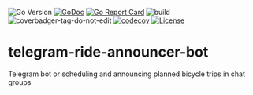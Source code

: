 ![Go Version](https://img.shields.io/github/go-mod/go-version/obalunenko/telegram-ride-announcer-bot)
[![GoDoc](https://pkg.go.dev/badge/github.com/obalunenko/telegram-ride-announcer-bot?status.svg)](https://pkg.go.dev/github.com/obalunenko/telegram-ride-announcer-bot)
[![Go Report Card](https://goreportcard.com/badge/github.com/obalunenko/telegram-ride-announcer-bot)](https://goreportcard.com/report/github.com/obalunenko/telegram-ride-announcer-bot)
![build](https://github.com/obalunenko/telegram-ride-announcer-bot/actions/workflows/go.yml/badge.svg)
![coverbadger-tag-do-not-edit](https://img.shields.io/badge/coverage-3.75%25-brightgreen?longCache=true&style=flat)
[![codecov](https://codecov.io/gh/obalunenko/telegram-ride-announcer-bot/branch/master/graph/badge.svg?token=zYYMoHikI7)](https://codecov.io/gh/obalunenko/telegram-ride-announcer-bot)
[![License](https://img.shields.io/github/license/obalunenko/telegram-ride-announcer-bot)](/LICENSE)

# telegram-ride-announcer-bot
Telegram bot or scheduling and announcing planned bicycle trips in chat groups
